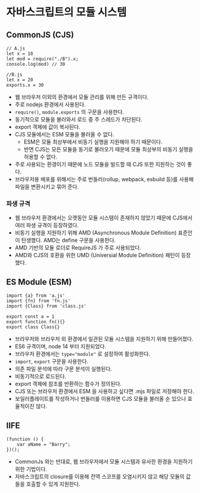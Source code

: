 # 자바스크립트의 모듈 시스템

## CommonJS (CJS)
```
// A.js
let x = 10
let mod = require("./B").x;
console.log(mod) // 30

//B.js
let x = 20
exports.x = 30
```
- 웹 브라우저 이외의 환경에서 모듈 관리를 위해 만든 규격이다.
- 주로 nodejs 환경에서 사용된다.
- `require()`, `module.exports` 의 구문을 사용한다.
- 동기적으로 모듈을 불러와서 로드 중 주 스레드가 차단된다.
- export 객체에 값이 복사된다.
- CJS 모듈에서는 ESM 모듈을 불러올 수 없다. 
    - ESM은 모듈 최상부에서 비동기 실행을 지원해야 하기 때문이다. 
    - 반면 CJS는 모든 모듈을 동기로 불러오기 때문에 모듈 최상부의 비동기 실행을 허용할 수 없다.
- 주로 사용되는 환경이기 때문에 노드 모듈을 빌드할 때 CJS 또한 지원하는 것이 좋다.
- 브라우저용 배포를 위해서는 주로 번들러(rollup, webpack, esbuild 등)를 사용해 파일을 변환시키고 묶어 준다.
### 파생 규격
- 웹 브라우저 환경에서는 오랫동안 모듈 시스템이 존재하지 않았기 때문에 CJS에서 여러 파생 규격이 등장하였다.
- 비동기 실행을 지원하기 위해 AMD (Asynchronous Module Definition) 표준안이 탄생했다. AMD는 define 구문을 사용한다.
- AMD 기반의 모듈 로더로 RequireJS 가 주로 사용되었다.
- AMD와 CJS의 호환을 위한 UMD (Universial Module Definition) 패턴이 등장했다.

## ES Module (ESM)
```
import {a} from 'a.js'
import {fn} from 'fn.js'
import {Class} from 'class.js'

export const a = 1
export function fn(){}
export class Class{}
```
- 브라우저와 브라우저 외 환경에서 일관된 모듈 시스템을 지원하기 위해 만들어졌다.
- ES6 규격이며, node 14 부터 지원되었다. 
- 브라우저 환경에서는 `type="module"` 로 설정하여 활성화한다.
- `import`, `export` 구문을 사용한다.
- 의존 파일 분석에 따라 구문 분석이 실행된다.
- 비동기적으로 로드된다. 
- export 객체에 참조를 반환하는 함수가 정의된다.
- CJS 또는 브라우저 환경에서 ESM 을 사용하고 싶다면 .mjs 파일로 저장해야 한다.
- 보일러플레이트를 작성하거나 번들러를 이용하면 CJS 모듈을 불러올 순 있으나 효율적이진 않다.

## IIFE
```
(function () {
    var aName = "Barry";
})();
```

-   CommonJs 와는 반대로, 웹 브라우저에서 모듈 시스템과 유사한 환경을 지원하기 위한 기법이다.
-   자바스크립트의 closure를 이용해 전역 스코프를 오염시키지 않고 해당 모듈의 값들을 호출할 수 있게 지원한다.